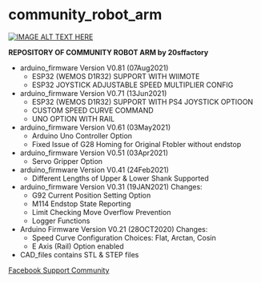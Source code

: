 # community_robot_arm 
[![IMAGE ALT TEXT HERE](https://img.youtube.com/vi/yh1NoQ2Z36A&t=15s/0.jpg)](https://www.youtube.com/watch?v=yh1NoQ2Z36A&t=15s)

**REPOSITORY OF COMMUNITY ROBOT ARM by 20sffactory**
* arduino_firmware Version V0.81 (07Aug2021)
  - ESP32 (WEMOS D1R32) SUPPORT WITH WIIMOTE
  - ESP32 JOYSTICK ADJUSTABLE SPEED MULTIPLIER CONFIG
* arduino_firmware Version V0.71 (13Jun2021)
  - ESP32 (WEMOS D1R32) SUPPORT WITH PS4 JOYSTICK OPTIOON
  - CUSTOM SPEED CURVE COMMAND
  - UNO OPTION WITH RAIL
* arduino_firmware Version V0.61 (03May2021)
  - Arduino Uno Controller Option
  - Fixed Issue of G28 Homing for Original Ftobler without endstop
* arduino_firmware Version V0.51 (03Apr2021)
  - Servo Gripper Option
* arduino_firmware Version V0.41 (24Feb2021)
  - Different Lengths of Upper & Lower Shank Supported
* arduino_firmware Version V0.31 (19JAN2021)
  Changes:
  - G92 Current Position Setting Option
  - M114 Endstop State Reporting
  - Limit Checking Move Overflow Prevention
  - Logger Functions
* Arduino Firmware Version V0.21 (28OCT2020)
  Changes:
  - Speed Curve Configuration Choices: Flat, Arctan, Cosin
  - E Axis (Rail) Option enabled
* CAD_files contains STL & STEP files

[Facebook Support Community](https://www.facebook.com/groups/robotarm)<br/>

